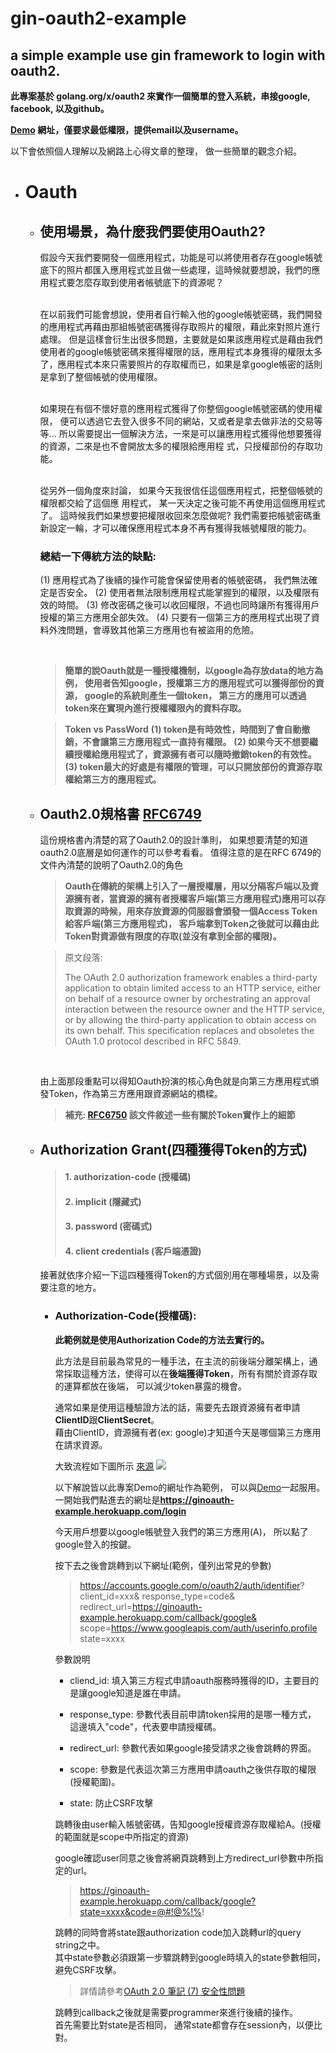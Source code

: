 # gin-oauth2-example

## a simple example use gin framework to login with oauth2. 

**此專案基於 golang.org/x/oauth2 來實作一個簡單的登入系統，串接google, facebook, 以及github。** 

**[Demo](https://ginoauth-example.herokuapp.com/login) 網址，僅要求最低權限，提供email以及username。**

以下會依照個人理解以及網路上心得文章的整理， 做一些簡單的觀念介紹。

- # Oauth

  - ## 使用場景，為什麼我們要使用Oauth2?
    假設今天我們要開發一個應用程式，功能是可以將使用者存在google帳號底下的照片都匯入應用程式並且做一些處理，這時候就要想說，我們的應用程式要怎麼存取到使用者帳號底下的資源呢？  
    <br>
    
    在以前我們可能會想說，使用者自行輸入他的google帳號密碼，我們開發的應用程式再藉由那組帳號密碼獲得存取照片的權限，藉此來對照片進行處理。 但是這樣會衍生出很多問題，主要就是如果該應用程式是藉由我們使用者的google帳號密碼來獲得權限的話，應用程式本身獲得的權限太多了，應用程式本來只需要照片的存取權而已，如果是拿google帳密的話則是拿到了整個帳號的使用權限。  
    <br>
    
    如果現在有個不懷好意的應用程式獲得了你整個google帳號密碼的使用權限， 便可以透過它去登入很多不同的網站，又或者是拿去做非法的交易等等...  所以需要提出一個解決方法，一來是可以讓應用程式獲得他想要獲得的資源，二來是也不會開放太多的權限給應用程 式，只授權部份的存取功能。   
    <br>
    
    從另外一個角度來討論， 如果今天我很信任這個應用程式，把整個帳號的權限都交給了這個應
    用程式， 某一天決定之後可能不再使用這個應用程式了。 這時候我們如果想要把權限收回來怎麼做呢?  我們需要把帳號密碼重新設定一輪，才可以確保應用程式本身不再有獲得我帳號權限的能力。  


    ### 總結一下傳統方法的缺點:
    (1) 應用程式為了後續的操作可能會保留使用者的帳號密碼， 我們無法確定是否安全。
    (2) 使用者無法限制應用程式能掌握到的權限，以及權限有效的時間。
    (3) 修改密碼之後可以收回權限，不過也同時讓所有獲得用戶授權的第三方應用全部失效。
    (4) 只要有一個第三方的應用程式出現了資料外洩問題，會導致其他第三方應用也有被盜用的危險。

    </br>
        
    > **簡單的說Oauth就是一種授權機制，以google為存放data的地方為例， 使用者告知google，授權第三方的應用程式可以獲得部份的資源， google的系統則產生一個token， 第三方的應用可以透過token來在實現內進行授權權限內的資料存取。**


    > **Token vs PassWord**
    > **(1) token是有時效性，時間到了會自動撤銷，不會讓第三方應用程式一直持有權限。**
    > **(2) 如果今天不想要繼續授權給應用程式了，資源擁有者可以隨時撤銷token的有效性。**
    > **(3) token最大的好處是有權限的管理，可以只開放部份的資源存取權給第三方的應用程式。**

  - ## Oauth2.0規格書 [RFC6749](https://tools.ietf.org/html/rfc6749)
    這份規格書內清楚的寫了Oauth2.0的設計準則， 如果想要清楚的知道oauth2.0底層是如何運作的可以參考看看。
    值得注意的是在RFC 6749的文件內清楚的說明了Oauth2.0的角色
    > **Oauth在傳統的架構上引入了一層授權層，用以分隔客戶端以及資源擁有者，當資源的擁有者授權客戶端(第三方應用程式)應用可以存取資源的時候，用來存放資源的伺服器會頒發一個Access Token給客戶端(第三方應用程式)， 客戶端拿到Token之後就可以藉由此Token對資源做有限度的存取(並沒有拿到全部的權限)。**

    > 原文段落:  
    > 
    > The OAuth 2.0 authorization framework enables a third-party   application to obtain limited access to an HTTP service, either on   behalf of a resource owner by orchestrating an approval interaction   between the resource owner and the HTTP service, or by allowing the   third-party application to obtain access on its own behalf.  This   specification replaces and obsoletes the OAuth 1.0 protocol described   in RFC 5849.
    
    </br>

    由上面那段重點可以得知Oauth扮演的核心角色就是向第三方應用程式頒發Token，作為第三方應用跟資源網站的橋樑。
    <br>

    >  **補充: [RFC6750](https://tools.ietf.org/html/rfc6750)  該文件敘述一些有關於Token實作上的細節**

  - ## Authorization Grant(四種獲得Token的方式)
    > #### 1. **authorization-code (授權碼)**
    > #### 2. **implicit (隱藏式)**
    > #### 3. **password (密碼式)**
    > #### 4. **client credentials (客戶端憑證)**
    
    接著就依序介紹一下這四種獲得Token的方式個別用在哪種場景，以及需要注意的地方。
    </br>
    
    - ### Authorization-Code(授權碼):
        **此範例就是使用Authorization Code的方法去實行的。**
        <br>

        此方法是目前最為常見的一種手法，在主流的前後端分離架構上，通常採取這種方法，使得可以在**後端獲得Token**，所有有關於資源存取的運算都放在後端， 可以減少token暴露的機會。
        <br>

        通常如果是使用這種驗證方法的話，需要先去跟資源擁有者申請**ClientID**跟**ClientSecret**。  
        藉由ClientID，資源擁有者(ex: google)才知道今天是哪個第三方應用在請求資源。
        <br>
        
        大致流程如下圖所示 [來源](https://itnext.io/an-oauth-2-0-introduction-for-beginners-6e386b19f7a9)
        ![](https://miro.medium.com/max/3553/1*anmFPvD_EVMiZOo-W76qyA.png)
        <br>

        以下解說皆以此專案Demo的網址作為範例， 可以與[Demo](https://ginoauth-example.herokuapp.com/login)一起服用。  
        一開始我們點進去的網址是**https://ginoauth-example.herokuapp.com/login**

        今天用戶想要以google帳號登入我們的第三方應用(A)， 所以點了google登入的按鍵。

        按下去之後會跳轉到以下網址(範例，僅列出常見的參數)
        > https://accounts.google.com/o/oauth2/auth/identifier?
        > client_id=xxx&
        > response_type=code&
        > redirect_url=https://ginoauth-example.herokuapp.com/callback/google&
        > scope=https://www.googleapis.com/auth/userinfo.profile 
        > state=xxxx 
        
        參數說明
        - cliend_id: 填入第三方程式申請oauth服務時獲得的ID，主要目的是讓google知道是誰在申請。
        - response_type: 參數代表目前申請token採用的是哪一種方式， 這邊填入"code"，代表要申請授權碼。

        - redirect_url: 參數代表如果google接受請求之後會跳轉的界面。
        - scope: 參數是代表這次第三方應用申請oauth之後供存取的權限(授權範圍)。
        - state: 防止CSRF攻擊

        跳轉後由user輸入帳號密碼，告知google授權資源存取權給A。(授權的範圍就是scope中所指定的資源)

        google確認user同意之後會將網頁跳轉到上方redirect_url參數中所指定的url。
        > https://ginoauth-example.herokuapp.com/callback/google?state=xxxx&code=@#!@%!%!
        
        跳轉的同時會將state跟authorization code加入跳轉url的query string之中。  
        其中state參數必須跟第一步驟跳轉到google時填入的state參數相同，避免CSRF攻擊。
        > 詳情請參考[OAuth 2.0 筆記 (7) 安全性問題](https://blog.yorkxin.org/2013/09/30/oauth2-7-security-considerations.html)

        跳轉到callback之後就是需要programmer來進行後續的操作。<br>
        首先需要比對state是否相同， 通常state都會存在session內，以便比對。


        


        
        




